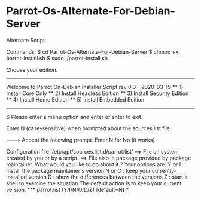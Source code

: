# Parrot-Os-Alternate-For-Debian-Server
Alternate Script

Commands:
$ cd Parrot-Os-Alternate-For-Debian-Server
$ chmod +x parrot-install.sh
$ sudo ./parrot-install.sh

Choose your edition.

*********************************************
Welcome to Parrot On-Debian Installer Script
    rev 0.3 - 2020-03-19
** 1) Install Core Only 
** 2) Install Headless Edition 
** 3) Install Security Edition 
** 4) Install Home Edition 
** 5) Install Embedded Edition 
*********************************************
$ Please enter a menu option and enter or enter to exit.

Enter N (case-sensitive) when prompted about the sources.list file.

---> 
Accept the following prompt. Enter N for No (it works)

Configuration file '/etc/apt/sources.list.d/parrot.list'
 ==> File on system created by you or by a script.
 ==> File also in package provided by package maintainer.
     What would you like to do about it ?  Your options are:
       Y or I  : install the package maintainer's version
       N or O  : keep your currently-installed version
       D     : show the differences between the versions
       Z     : start a shell to examine the situation
The default action is to keep your current version.
*** parrot.list (Y/I/N/O/D/Z) [default=N] ? 
